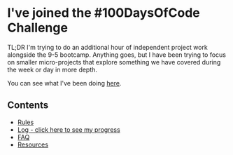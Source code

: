 # I've joined the #100DaysOfCode Challenge

TL;DR I'm trying to do an additional hour of independent project work alongside the 9-5 bootcamp. Anything goes, but I have been trying to focus on smaller micro-projects that explore something we have covered during the week or day in more depth.

You can see what I've been doing [here](log.md).

## Contents

* [Rules](rules.md)
* [Log - click here to see my progress](log.md)
* [FAQ](FAQ.md)
* [Resources](resources.md)

